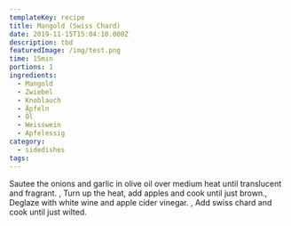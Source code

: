 ```yaml
---
templateKey: recipe
title: Mangold (Swiss Chard)
date: 2019-11-15T15:04:10.000Z
description: tbd
featuredImage: /img/test.png
time: 15min
portions: 1
ingredients:
  - Mangold
  - Zwiebel
  - Knoblauch
  - Äpfeln
  - Öl
  - Weisswein
  - Apfelessig
category:
  - sidedishes
tags:
---
```


Sautee the onions and garlic in olive oil over medium heat until translucent and fragrant. , Turn up the heat, add apples and cook until just brown., Deglaze with white wine and apple cider vinegar. , Add swiss chard and cook until just wilted.
